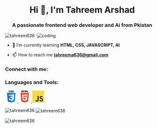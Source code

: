 <h1 align="center">Hi 👋, I'm Tahreem Arshad</h1>
<h3 align="center">A passionate frontend web developer and Ai from Pkistan</h3>

<img align="right" alt="coding" width="400px" src="https://img.freepik.com/premium-vector/girl-coding-with-laptop-illustration_418302-2384.jpg?w=2000">

<p align="left"> <img src="https://komarev.com/ghpvc/?username=tahreem636&label=Profile%20views&color=0e75b6&style=flat" alt="tahreem636" /> </p>

- 🌱 I’m currently learning **HTML, CSS, JAVASCRIPT, AI**

- 📫 How to reach me **tahreema636@gmail.com**

<h3 align="left">Connect with me:</h3>
<p align="left">
</p>

<h3 align="left">Languages and Tools:</h3>
<p align="left"> <a href="https://www.w3schools.com/css/" target="_blank" rel="noreferrer"> <img src="https://raw.githubusercontent.com/devicons/devicon/master/icons/css3/css3-original-wordmark.svg" alt="css3" width="40" height="40"/> </a> <a href="https://www.w3.org/html/" target="_blank" rel="noreferrer"> <img src="https://raw.githubusercontent.com/devicons/devicon/master/icons/html5/html5-original-wordmark.svg" alt="html5" width="40" height="40"/> </a> <a href="https://developer.mozilla.org/en-US/docs/Web/JavaScript" target="_blank" rel="noreferrer"> <img src="https://raw.githubusercontent.com/devicons/devicon/master/icons/javascript/javascript-original.svg" alt="javascript" width="40" height="40"/> </a> </p>

<p><img align="left" src="https://github-readme-stats.vercel.app/api/top-langs?username=tahreem636&show_icons=true&locale=en&layout=compact" alt="tahreem636" /></p>

<p>&nbsp;<img align="center" src="https://github-readme-stats.vercel.app/api?username=tahreem636&show_icons=true&locale=en" alt="tahreem636" /></p>

<p><img align="center" src="https://github-readme-streak-stats.herokuapp.com/?user=tahreem636&" alt="tahreem636" /></p>

<!--
**tahreem636/tahreem636** is a ✨ _special_ ✨ repository because its `README.md` (this file) appears on your GitHub profile.

Here are some ideas to get you started:

- 🔭 I’m currently working on ...
- 🌱 I’m currently learning ...
- 👯 I’m looking to collaborate on ...
- 🤔 I’m looking for help with ...
- 💬 Ask me about ...
- 📫 How to reach me: ...
- 😄 Pronouns: ...
- ⚡ Fun fact: ...
-->
